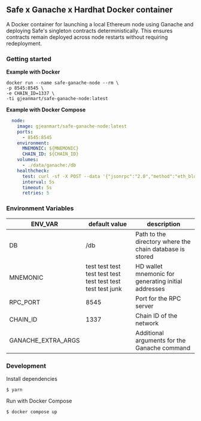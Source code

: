 
## Safe x Ganache x Hardhat Docker container

A Docker container for launching a local Ethereum node using Ganache and deploying Safe's singleton contracts deterministically. This ensures contracts remain deployed across node restarts without requiring redeployment.

### Getting started

**Example with Docker**

```shell
docker run --name safe-ganache-node --rm \
-p 8545:8545 \
-e CHAIN_ID=1337 \
-ti gjeanmart/safe-ganache-node:latest
```



**Example with Docker Compose**

```yaml
  node:
    image: gjeanmart/safe-ganache-node:latest
    ports:
      - 8545:8545
    environment:
      MNEMONIC: ${MNEMONIC}
      CHAIN_ID: ${CHAIN_ID}
    volumes:
      - ./data/ganache:/db
    healthcheck:
      test: curl -sf -X POST --data '{"jsonrpc":"2.0","method":"eth_blockNumber","params":[],"id":1}' localhost:8545
      interval: 5s
      timeout: 5s
      retries: 5
```

### Environment Variables

| ENV_VAR            | default value                                               | description                                                         |
|--------------------|-------------------------------------------------------------|---------------------------------------------------------------------|
| DB                 | /db                                                         | Path to the directory where the chain database is stored |
| MNEMONIC           | test test test test test test test test test test test junk | HD wallet mnemonic for generating initial addresses |
| RPC_PORT           | 8545                                                        | Port for the RPC server |
| CHAIN_ID           | 1337                                                        | Chain ID of the network |
| GANACHE_EXTRA_ARGS |                                                             | Additional arguments for the Ganache command |


### Development

Install dependencies

```shell
$ yarn 
```

Run with Docker Compose

```shell
$ docker compose up
```